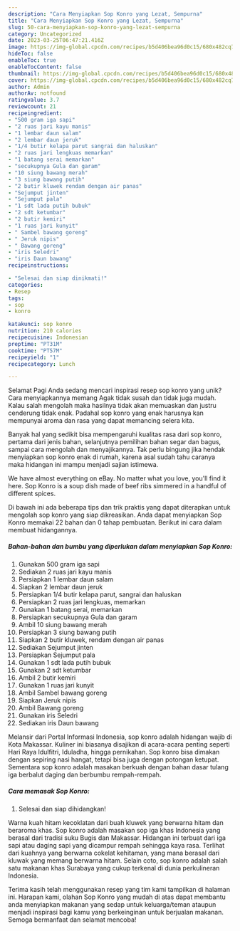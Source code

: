 ```yaml
---
description: "Cara Menyiapkan Sop Konro yang Lezat, Sempurna"
title: "Cara Menyiapkan Sop Konro yang Lezat, Sempurna"
slug: 50-cara-menyiapkan-sop-konro-yang-lezat-sempurna
category: Uncategorized
date: 2023-03-25T06:47:21.416Z
image: https://img-global.cpcdn.com/recipes/b5d406bea96d0c15/680x482cq70/sop-konro-foto-resep-utama.jpg
hideToc: false
enableToc: true
enableTocContent: false
thumbnail: https://img-global.cpcdn.com/recipes/b5d406bea96d0c15/680x482cq70/sop-konro-foto-resep-utama.jpg
cover: https://img-global.cpcdn.com/recipes/b5d406bea96d0c15/680x482cq70/sop-konro-foto-resep-utama.jpg
author: Admin
authorAv: notfound
ratingvalue: 3.7
reviewcount: 21
recipeingredient:
- "500 gram iga sapi"
- "2 ruas jari kayu manis"
- "1 lembar daun salam"
- "2 lembar daun jeruk"
- "1/4 butir kelapa parut sangrai dan haluskan"
- "2 ruas jari lengkuas memarkan"
- "1 batang serai memarkan"
- "secukupnya Gula dan garam"
- "10 siung bawang merah"
- "3 siung bawang putih"
- "2 butir kluwek rendam dengan air panas"
- "Sejumput jinten"
- "Sejumput pala"
- "1 sdt lada putih bubuk"
- "2 sdt ketumbar"
- "2 butir kemiri"
- "1 ruas jari kunyit"
- " Sambel bawang goreng"
- " Jeruk nipis"
- " Bawang goreng"
- "iris Seledri"
- "iris Daun bawang"
recipeinstructions:

- "Selesai dan siap dinikmati!"
categories:
- Resep
tags:
- sop
- konro

katakunci: sop konro 
nutrition: 210 calories
recipecuisine: Indonesian
preptime: "PT31M"
cooktime: "PT57M"
recipeyield: "1"
recipecategory: Lunch

---
```



Selamat Pagi Anda sedang mencari inspirasi resep sop konro yang unik? Cara menyiapkannya memang Agak tidak susah dan tidak juga mudah. Kalau salah mengolah maka hasilnya tidak akan memuaskan dan justru cenderung tidak enak. Padahal sop konro yang enak harusnya kan mempunyai aroma dan rasa yang dapat memancing selera kita.


Banyak hal yang sedikit bisa mempengaruhi kualitas rasa dari sop konro, pertama dari jenis bahan, selanjutnya pemilihan bahan segar dan bagus, sampai cara mengolah dan menyajikannya. Tak perlu bingung jika hendak menyiapkan sop konro enak di rumah, karena asal sudah tahu caranya maka hidangan ini mampu menjadi sajian istimewa.

We have almost everything on eBay. No matter what you love, you&#39;ll find it here. Sop Konro is a soup dish made of beef ribs simmered in a handful of different spices.


Di bawah ini ada beberapa tips dan trik praktis yang dapat diterapkan untuk mengolah sop konro yang siap dikreasikan. Anda dapat menyiapkan Sop Konro memakai 22 bahan dan 0 tahap pembuatan. Berikut ini cara dalam membuat hidangannya.

<!--inarticleads1-->

##### Bahan-bahan dan bumbu yang diperlukan dalam menyiapkan Sop Konro:

1. Gunakan 500 gram iga sapi
1. Sediakan 2 ruas jari kayu manis
1. Persiapkan 1 lembar daun salam
1. Siapkan 2 lembar daun jeruk
1. Persiapkan 1/4 butir kelapa parut, sangrai dan haluskan
1. Persiapkan 2 ruas jari lengkuas, memarkan
1. Gunakan 1 batang serai, memarkan
1. Persiapkan secukupnya Gula dan garam
1. Ambil 10 siung bawang merah
1. Persiapkan 3 siung bawang putih
1. Siapkan 2 butir kluwek, rendam dengan air panas
1. Sediakan Sejumput jinten
1. Persiapkan Sejumput pala
1. Gunakan 1 sdt lada putih bubuk
1. Gunakan 2 sdt ketumbar
1. Ambil 2 butir kemiri
1. Gunakan 1 ruas jari kunyit
1. Ambil  Sambel bawang goreng
1. Siapkan  Jeruk nipis
1. Ambil  Bawang goreng
1. Gunakan iris Seledri
1. Sediakan iris Daun bawang


Melansir dari Portal Informasi Indonesia, sop konro adalah hidangan wajib di Kota Makassar. Kuliner ini biasanya disajikan di acara-acara penting seperti Hari Raya Idulfitri, Iduladha, hingga pernikahan. Sop konro bisa dimakan dengan sepiring nasi hangat, tetapi bisa juga dengan potongan ketupat. Sementara sop konro adalah masakan berkuah dengan bahan dasar tulang iga berbalut daging dan berbumbu rempah-rempah. 

<!--inarticleads2-->

##### Cara memasak Sop Konro:


1. Selesai dan siap dihidangkan!

Warna kuah hitam kecoklatan dari buah kluwek yang berwarna hitam dan beraroma khas. Sop konro adalah masakan sop iga khas Indonesia yang berasal dari tradisi suku Bugis dan Makassar. Hidangan ini terbuat dari iga sapi atau daging sapi yang dicampur rempah sehingga kaya rasa. Terlihat dari kuahnya yang berwarna cokelat kehitaman, yang mana berasal dari kluwak yang memang berwarna hitam. Selain coto, sop konro adalah salah satu makanan khas Surabaya yang cukup terkenal di dunia perkulineran Indonesia. 

Terima kasih telah menggunakan resep yang tim kami tampilkan di halaman ini. Harapan kami, olahan Sop Konro yang mudah di atas dapat membantu anda menyiapkan makanan yang sedap untuk keluarga/teman ataupun menjadi inspirasi bagi kamu yang berkeinginan untuk berjualan makanan. Semoga bermanfaat dan selamat mencoba!
